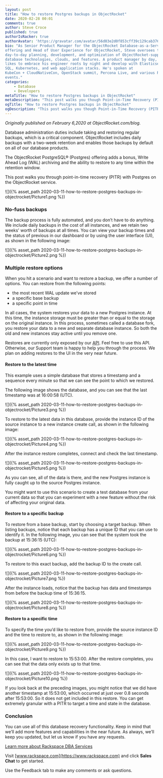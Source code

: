 ```yaml
---
layout: post
title: "How to restore Postgres backups in ObjectRocket"
date: 2020-02-28 00:01
comments: true
author: Steve Croce
published: true
authorIsRacker: true
authorAvatar: 'https://gravatar.com/avatar/56d03e2d0f853cff39c129cab3761d49'
bio: "As Senior Product Manager for the ObjectRocket Database-as-a-Service
offering and Head of User Experience for ObjectRocket, Steve oversees the
day-to-day planning, development, and optimization of ObjectRocket-supported
database technologies, clouds, and features. A product manager by day, he still
likes to embrace his engineer roots by night and develop with Elasticsearch,
SQL, Kubernetes, and web application stacks. He's spoken at
KubeCon + CloudNativeCon, OpenStack summit, Percona Live, and various Rackspace
events."
categories:
    - Database
    - Developers
metaTitle: "How to restore Postgres backups in ObjectRocket"
metaDescription: "This post walks you though Point-in-Time Recovery (PITR) of Postgres on the ObjectRocket service."
ogTitle: "How to restore Postgres backups in ObjectRocket"
ogDescription: "This post walks you though Point-in-Time Recovery (PITR) of Postgres on the ObjectRocket service."
---
```


*Originally published on February 6,2020 at ObjectRocket.com/blog.*

Database administration duties include taking and restoring regular backups,
which is a critical component. ObjectRocket includes daily backups with a two-week
retention and enables those backups by default on all of our database products.

The ObjectRocket PostgreSQL&reg; (Postgres) offering adds a bonus, Write Ahead Log
(WAL) archiving and the ability to restore to any time within the retention window.

This post walks you through point-in-time recovery (PITR) with Postgres on the
ObjectRocket service.

<!-- more -->

![]({% asset_path 2020-03-11-how-to-restore-postgres-backups-in-objectrocket/Picture1.png %})

### No-fuss backups

The backup process is fully automated, and you don’t have to do anything. We
include daily backups in the cost of all instances, and we retain two weeks'
worth of backups at all times. You can view your backup times and the status of
previous in our dashboard or by using the user interface (UI), as shown in the
following image:

![]({% asset_path 2020-03-11-how-to-restore-postgres-backups-in-objectrocket/Picture2.png %})

### Multiple restore options

When you hit a scenario and want to restore a backup, we offer a number of
options. You can restore from the following points:

- the most recent WAL update we’ve stored
- a specific base backup
- a specific point in time

In all cases, the system restores your data to a new Postgres instance. At
this time, the instance storage must be greater than or equal to the storage on
the original instance. In this process, sometimes called a database fork, you
restore your data to a new and separate database instance. So both the old and
new instances stay active until you remove one.

Restores are currently only exposed by our
[API](https://docs.api.objectrocket.cloud/?__hstc=227540674.02efb364c84d59f26454a496608371d4.1580831896062.1582314791306.1583850805279.4&__hssc=227540674.1.1583850805279&__hsfp=197097889#restore-a-postgresql-instance-from-backup).
Feel free to use this API. Otherwise, our Support team is happy to help
you through the process. We plan on adding restores to the UI in the very near
future.

#### Restore to the latest time

This example uses a simple database that stores a timestamp and a sequence every
minute so that we can see the point to which we restored.

The following image shows the database, and you can see that the last timestamp
was at 16:00:58 (UTC).

![]({% asset_path 2020-03-11-how-to-restore-postgres-backups-in-objectrocket/Picture3.png %})

To restore to the latest data in this database, provide the instance ID of the
source instance to a new instance create call, as shown in the following image:

![]({% asset_path 2020-03-11-how-to-restore-postgres-backups-in-objectrocket/Picture4.png %})

After the instance restore completes, connect and check the last timestamp.

![]({% asset_path 2020-03-11-how-to-restore-postgres-backups-in-objectrocket/Picture5.png %})

As you can see, all of the data is there, and the new Postgres instance is fully
caught up to the source Postgres instance.

You might want to use this scenario to create a test database from your current
data so that you can experiment with a new feature without the risk of affecting
your original data.

#### Restore to a specific backup

To restore from a base backup, start by choosing a target backup. When listing
backups, notice that each backup has a unique ID that you can use to identify
it. In the following image, you can see that the system took the backup at
15:36:15 (UTC):

![]({% asset_path 2020-03-11-how-to-restore-postgres-backups-in-objectrocket/Picture6.png %})

To restore to this exact backup, add the backup ID to the create call.

![]({% asset_path 2020-03-11-how-to-restore-postgres-backups-in-objectrocket/Picture7.png %})

After the instance loads, notice that the backup has data and timestamps from
before the backup time of 15:36:15.

![]({% asset_path 2020-03-11-how-to-restore-postgres-backups-in-objectrocket/Picture8.png %})

#### Restore to a specific time

To specify the time you’d like to restore from, provide the source instance ID
and the time to restore to, as shown in the following image:

![]({% asset_path 2020-03-11-how-to-restore-postgres-backups-in-objectrocket/Picture9.png %})

In this case, I want to restore to 15:53:00. After the restore completes, you
can see that the data only exists up to that time.

![]({% asset_path 2020-03-11-how-to-restore-postgres-backups-in-objectrocket/Picture10.png %})

If you look back at the preceding images, you might notice that we did have
another timestamp at 15:53:00, which occurred at just over 0.8 seconds
after 15:53:00. So it does not get included in this restore. You can get
extremely granular with a PITR to target a time and state in the database.

### Conclusion

You can use all of this database recovery functionality. Keep in mind that we’ll
add more features and capabilities in the near future. As always, we’ll keep you
updated, but let us know if you have any requests.

<a class="cta blue" id="cta" href="https://www.rackspace.com/data/dba-services">Learn more about Rackspace DBA Services</a>

Visit [www.rackspace.com](https://www.rackspace.com) and click **Sales Chat**
to get started.

Use the Feedback tab to make any comments or ask questions.
